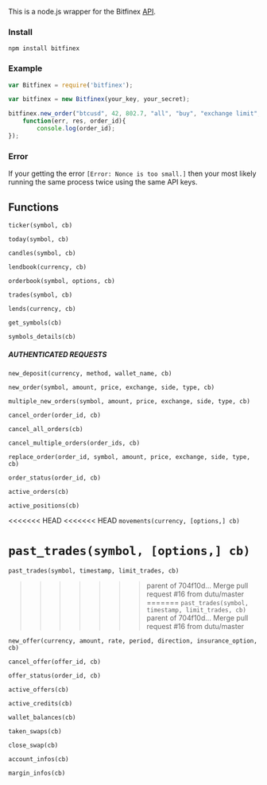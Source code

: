 This is a node.js wrapper for the Bitfinex [API](https://bitfinex.com/pages/api).

### Install

`npm install bitfinex`

### Example

```js
var Bitfinex = require('bitfinex');

var bitfinex = new Bitfinex(your_key, your_secret);

bitfinex.new_order("btcusd", 42, 802.7, "all", "buy", "exchange limit", 
	function(err, res, order_id){
		console.log(order_id);
});
```

### Error

If your getting the error `[Error: Nonce is too small.]` then your most likely
running the same process twice using the same API keys.

## Functions

`ticker(symbol, cb)`

`today(symbol, cb)`		

`candles(symbol, cb)`

`lendbook(currency, cb)`	

`orderbook(symbol, options, cb) `

`trades(symbol, cb)`

`lends(currency, cb)`	

`get_symbols(cb)`

`symbols_details(cb)`

##### AUTHENTICATED REQUESTS 

`new_deposit(currency, method, wallet_name, cb)`

`new_order(symbol, amount, price, exchange, side, type, cb)`

`multiple_new_orders(symbol, amount, price, exchange, side, type, cb)`

`cancel_order(order_id, cb)`

`cancel_all_orders(cb)`

`cancel_multiple_orders(order_ids, cb)`

`replace_order(order_id, symbol, amount, price, exchange, side, type, cb)`

`order_status(order_id, cb)`

`active_orders(cb)`

`active_positions(cb)`

<<<<<<< HEAD
<<<<<<< HEAD
`movements(currency, [options,] cb)`

`past_trades(symbol, [options,] cb)`
=======
`past_trades(symbol, timestamp, limit_trades, cb)`
>>>>>>> parent of 704f10d... Merge pull request #16 from dutu/master
=======
`past_trades(symbol, timestamp, limit_trades, cb)`
>>>>>>> parent of 704f10d... Merge pull request #16 from dutu/master

`new_offer(currency, amount, rate, period, direction, insurance_option, cb)`

`cancel_offer(offer_id, cb)`

`offer_status(order_id, cb)`

`active_offers(cb)`

`active_credits(cb)`

`wallet_balances(cb)`

`taken_swaps(cb)`

`close_swap(cb)`

`account_infos(cb)`

`margin_infos(cb)`


